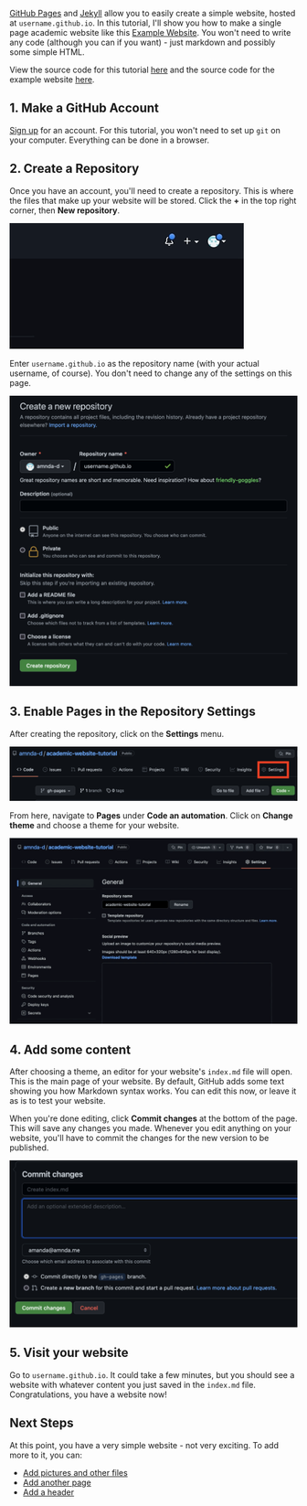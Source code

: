 [GitHub Pages](https://docs.github.com/en/pages) and [Jekyll](https://jekyllrb.com/) allow you to easily create a simple website, hosted at `username.github.io`. In this tutorial, I'll show you how to make a single page academic website like this [Example Website](http://amandadoucette.com/example-website/). You won't need to write any code (although you can if you want) - just markdown and possibly some simple HTML.

View the source code for this tutorial [here](https://github.com/amnda-d/academic-website-tutorial) and the source code for the example website [here](https://github.com/amnda-d/example-website).

## 1. Make a GitHub Account

[Sign up](https://github.com/signup?ref_cta=Sign+up&ref_loc=header+logged+out&ref_page=%2F&source=header-home) for an account. For this tutorial, you won't need to set up `git` on your computer. Everything can be done in a browser.

## 2. Create a Repository

Once you have an account, you'll need to create a repository. This is where the files that make up your website will be stored. Click the **+** in the top right corner, then **New repository**.

![Create a new repository](img/new_repo.gif)

Enter `username.github.io` as the repository name (with your actual username, of course). You don't need to change any of the settings on this page.

![Name the repository](img/repo_name.png)

## 3. Enable Pages in the Repository Settings

After creating the repository, click on the **Settings** menu.

![Settings](img/settings.png)

From here, navigate to **Pages** under **Code an automation**. Click on **Change theme** and choose a theme for your website.

![Choosing a theme](img/settings_pages.gif)

## 4. Add some content

After choosing a theme, an editor for your website's `index.md` file will open. This is the main page of your website. By default, GitHub adds some text showing you how Markdown syntax works. You can edit this now, or leave it as is to test your website.

When you're done editing, click **Commit changes** at the bottom of the page. This will save any changes you made. Whenever you edit anything on your website, you'll have to commit the changes for the new version to be published.

![Commiting changes](img/commit.png)

## 5. Visit your website

Go to `username.github.io`. It could take a few minutes, but you should see a website with whatever content you just saved in the `index.md` file. Congratulations, you have a website now!

## Next Steps

At this point, you have a very simple website - not very exciting. To add more to it, you can:

* [Add pictures and other files](pictures.md)
* [Add another page](pages.md)
* [Add a header](header.md)

